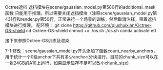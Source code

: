 Octree遮挡
遮挡模块在scene/gaussian_model.py第580行的additional_mask函数
只能用于推理。所以需要关闭遮挡模块（注释scene/gaussian_model.py第431行和render.py第50行，正常进行一个场景的训练，然后取消注释，带着遮挡模块进行推理。
配环境：
git clone https://github.com/qiushuixian/Octree-GS-shield
cd Octree-GS-shield
chmod +x ./os.sh
./os.sh
conda activate e0

接下来参照Octree-GS训练及渲染

7-1:修改：scene/gaussian_model.py开头添加了函数count_nearby_anchors，用于统计一个0级anchor下共有多少anchor(分块进行，目前的chunk_size可以在一张24GB的A10上运行，如果显示显存不足可以改小chunk_size)


